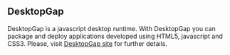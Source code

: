 DesktopGap
---------------

DesktopGap is a javascript desktop runtime.
With DesktopGap you can package and deploy applications developed using HTML5, javascript and CSS3.
Please, visit [DesktopGap site] for further details.

[DesktopGap site]: http://www.smartfeeling.org/desktopgap